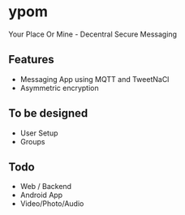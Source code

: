 ypom
====

Your Place Or Mine - Decentral Secure Messaging

## Features
* Messaging App using MQTT and TweetNaCl
* Asymmetric encryption

## To be designed
* User Setup
* Groups

## Todo
* Web / Backend
* Android App
* Video/Photo/Audio
